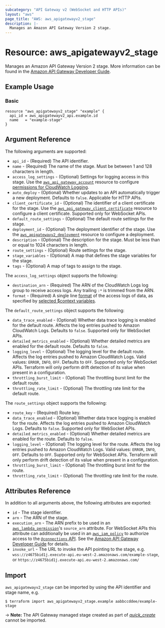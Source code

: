 ```yaml
---
subcategory: "API Gateway v2 (WebSocket and HTTP APIs)"
layout: "aws"
page_title: "AWS: aws_apigatewayv2_stage"
description: |-
  Manages an Amazon API Gateway Version 2 stage.
---
```


# Resource: aws_apigatewayv2_stage

Manages an Amazon API Gateway Version 2 stage.
More information can be found in the [Amazon API Gateway Developer Guide](https://docs.aws.amazon.com/apigateway/latest/developerguide/apigateway-websocket-api.html).

## Example Usage

### Basic

```hcl
resource "aws_apigatewayv2_stage" "example" {
  api_id = aws_apigatewayv2_api.example.id
  name   = "example-stage"
}
```

## Argument Reference

The following arguments are supported:

* `api_id` - (Required) The API identifier.
* `name` - (Required) The name of the stage. Must be between 1 and 128 characters in length.
* `access_log_settings` - (Optional) Settings for logging access in this stage.
Use the [`aws_api_gateway_account`](/docs/providers/aws/r/api_gateway_account.html) resource to configure [permissions for CloudWatch Logging](https://docs.aws.amazon.com/apigateway/latest/developerguide/set-up-logging.html#set-up-access-logging-permissions).
* `auto_deploy` - (Optional) Whether updates to an API automatically trigger a new deployment. Defaults to `false`. Applicable for HTTP APIs.
* `client_certificate_id` - (Optional) The identifier of a client certificate for the stage. Use the [`aws_api_gateway_client_certificate`](/docs/providers/aws/r/api_gateway_client_certificate.html) resource to configure a client certificate.
Supported only for WebSocket APIs.
* `default_route_settings` - (Optional) The default route settings for the stage.
* `deployment_id` - (Optional) The deployment identifier of the stage. Use the [`aws_apigatewayv2_deployment`](/docs/providers/aws/r/apigatewayv2_deployment.html) resource to configure a deployment.
* `description` - (Optional) The description for the stage. Must be less than or equal to 1024 characters in length.
* `route_settings` - (Optional) Route settings for the stage.
* `stage_variables` - (Optional) A map that defines the stage variables for the stage.
* `tags` - (Optional) A map of tags to assign to the stage.

The `access_log_settings` object supports the following:

* `destination_arn` - (Required) The ARN of the CloudWatch Logs log group to receive access logs. Any trailing `:*` is trimmed from the ARN.
* `format` - (Required) A single line [format](https://docs.aws.amazon.com/apigateway/latest/developerguide/set-up-logging.html#apigateway-cloudwatch-log-formats) of the access logs of data, as specified by [selected $context variables](https://docs.aws.amazon.com/apigateway/latest/developerguide/apigateway-websocket-api-logging.html).

The `default_route_settings` object supports the following:

* `data_trace_enabled` - (Optional) Whether data trace logging is enabled for the default route. Affects the log entries pushed to Amazon CloudWatch Logs.
Defaults to `false`. Supported only for WebSocket APIs.
* `detailed_metrics_enabled` - (Optional) Whether detailed metrics are enabled for the default route. Defaults to `false`.
* `logging_level` - (Optional) The logging level for the default route. Affects the log entries pushed to Amazon CloudWatch Logs.
Valid values: `ERROR`, `INFO`, `OFF`. Defaults to `OFF`. Supported only for WebSocket APIs. Terraform will only perform drift detection of its value when present in a configuration.
* `throttling_burst_limit` - (Optional) The throttling burst limit for the default route.
* `throttling_rate_limit` - (Optional) The throttling rate limit for the default route.

The `route_settings` object supports the following:

* `route_key` - (Required) Route key.
* `data_trace_enabled` - (Optional) Whether data trace logging is enabled for the route. Affects the log entries pushed to Amazon CloudWatch Logs.
Defaults to `false`. Supported only for WebSocket APIs.
* `detailed_metrics_enabled` - (Optional) Whether detailed metrics are enabled for the route. Defaults to `false`.
* `logging_level` - (Optional) The logging level for the route. Affects the log entries pushed to Amazon CloudWatch Logs.
Valid values: `ERROR`, `INFO`, `OFF`. Defaults to `OFF`. Supported only for WebSocket APIs. Terraform will only perform drift detection of its value when present in a configuration.
* `throttling_burst_limit` - (Optional) The throttling burst limit for the route.
* `throttling_rate_limit` - (Optional) The throttling rate limit for the route.

## Attributes Reference

In addition to all arguments above, the following attributes are exported:

* `id` - The stage identifier.
* `arn` - The ARN of the stage.
* `execution_arn` - The ARN prefix to be used in an [`aws_lambda_permission`](/docs/providers/aws/r/lambda_permission.html)'s `source_arn` attribute.
For WebSocket APIs this attribute can additionally be used in an [`aws_iam_policy`](/docs/providers/aws/r/iam_policy.html) to authorize access to the [`@connections` API](https://docs.aws.amazon.com/apigateway/latest/developerguide/apigateway-how-to-call-websocket-api-connections.html).
See the [Amazon API Gateway Developer Guide](https://docs.aws.amazon.com/apigateway/latest/developerguide/apigateway-websocket-control-access-iam.html) for details.
* `invoke_url` - The URL to invoke the API pointing to the stage,
  e.g. `wss://z4675bid1j.execute-api.eu-west-2.amazonaws.com/example-stage`, or `https://z4675bid1j.execute-api.eu-west-2.amazonaws.com/`

## Import

`aws_apigatewayv2_stage` can be imported by using the API identifier and stage name, e.g.

```
$ terraform import aws_apigatewayv2_stage.example aabbccddee/example-stage
```

-> **Note:** The API Gateway managed stage created as part of [_quick_create_](https://docs.aws.amazon.com/apigateway/latest/developerguide/api-gateway-basic-concept.html#apigateway-definition-quick-create) cannot be imported.
